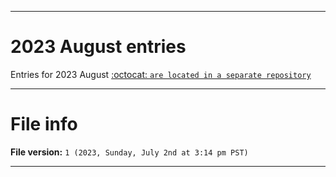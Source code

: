
***

# 2023 August entries

Entries for 2023 August [:octocat: `are located in a separate repository`](https://github.com/seanpm2001/SeansLifeArchive_Images_Sonic-Dash_Y2023_V3/)

***

# File info

**File version:** `1 (2023, Sunday, July 2nd at 3:14 pm PST)`

***
